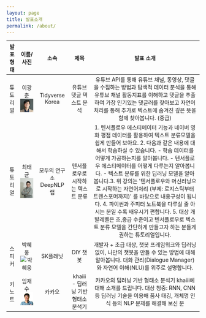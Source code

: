 ```yaml
---
layout: page
title: 발표소개
permalink: /about/
---
```




|발표형태|이름/사진|소속|제목|발표 소개|
|:--------:|:-----------------:|:-----------:|:--------:|:--------:|
|튜토리얼|이광춘![이광춘](./pic//lkc2.png)|Tidyverse Korea|유튜브 댓글 텍스트 분석|유튜브 API를 통해 유튜브 채널, 동영상, 댓글을 수집하는 방법과 탐색적 데이터 분석을 통해 유튜브 채널 활동지표를 이해하고 댓글을 추출하여 가장 인기있는 댓글러를 찾아보고 자연어 처리를 통해 추가로 텍스트에 숨겨진 깊은 뜻을 함께 찾아봅니다. (중급)|  
|튜토리얼|최태균![최태균](./pic/ctk2.png)|모두의 연구소 DeepNLP랩| 텐서플로우로 시작하는 텍스트 분류|1. 텐서플로우 에스티메이터 기능과 네이버 영화 평점 데이터를 활용하여 텍스트 분류모델을 쉽게 만들어 보아요. 2. 다음과 같은 내용에 대해서 학습하실 수 있습니다. - 학습 데이터를 어떻게 가공하는지를 알아봅니다. - 텐서플로우 에스티메이터를 어떻게 다루는지 알아봅니다. - 텍스트 분류를 위한 딥러닝 모델을 알아봅니다.3. 위 강의는 '텐서플로우와 머신러닝으로 시작하는 자연어처리 (부제: 로지스틱부터 트렌스포머까지)' 를 바탕으로 내용구성이 됩니다. 4. 파이썬과 주피터 노트북을 다루실 줄 아시는 분일 수록 배우시기 편합니다. 5. 대상 개발레벨은 초,중급 수준이고 텐서플로우로 텍스트 분류 모델을  간단하게 만들고자 하는 분들게 권하는 튜토리얼입니다.|    
|스피커|박혜웅![박혜웅](./pic/ph2u.png)|SK플래닛|DIY 챗봇|개발자 + 초급 대상, 챗봇 프레임워크와 딥러닝  없이, 나만의 챗봇을 만들 수 있는 방법에 대해 알아봅니다. 대화 관리(Dialogue Manager)와 자연어 이해(NLU)를 위주로 설명합니다.|
|키노트|임재수![임재수](./pic/ljs2.png)|카카오|khaiii - 딥러닝 기반 형태소 분석기|카카오의 딥러닝 기반 형태소 분석기 khaiii에 대해 소개를 드립니다. 대상 청중: RNN, CNN 등 딥러닝 기술을 이용해 품사 태깅, 개체명 인식 등의 NLP 문제를 해결해 보신 분|  














